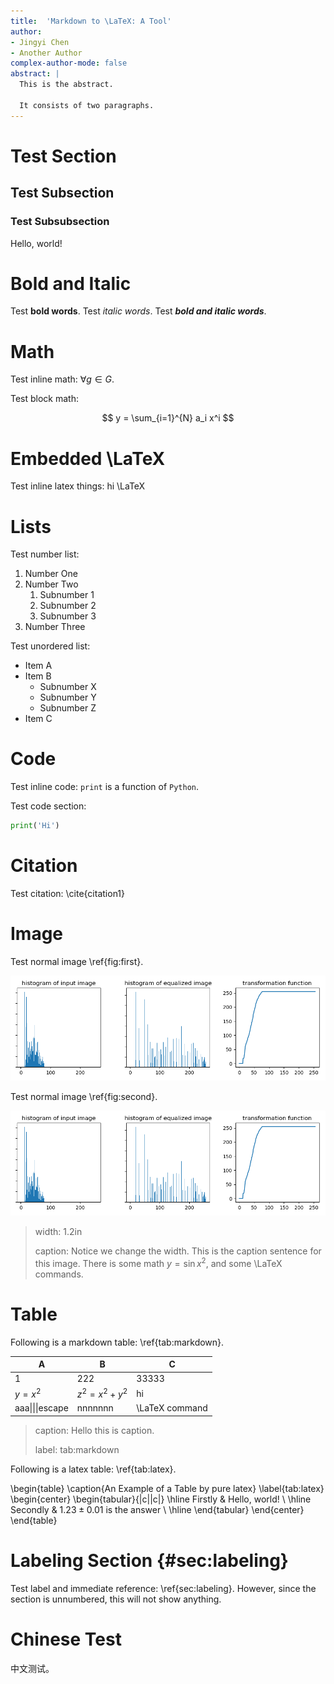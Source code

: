 ```yaml
---
title:  'Markdown to \LaTeX: A Tool'
author:
- Jingyi Chen
- Another Author
complex-author-mode: false
abstract: |
  This is the abstract.

  It consists of two paragraphs.
---
```


# Test Section

## Test Subsection

### Test Subsubsection

Hello, world!

# Bold and Italic

Test **bold words**. Test *italic words*. Test ***bold and italic words***. 

# Math

Test inline math: $\forall g \in G$.

Test block math:

$$
y = \sum_{i=1}^{N} a_i x^i
$$

# Embedded \LaTeX

Test inline latex things: hi \LaTeX

# Lists

Test number list:

1. Number One
2. Number Two
    1. Subnumber 1
    2. Subnumber 2
    3. Subnumber 3
3. Number Three

Test unordered list:

* Item A
* Item B
    * Subnumber X
    * Subnumber Y
    * Subnumber Z
* Item C

# Code

Test inline code: `print` is a function of `Python`.

Test code section:

```python
print('Hi')
```

# Citation

Test citation: \cite{citation1}

# Image 

Test normal image \ref{fig:first}.

![](../images/first.png)

Test normal image \ref{fig:second}.

![](../images/second.png)

> width: 1.2in
> 
> caption: Notice we change the width.
> This is the caption sentence for this image.
> There is some math $y=\sin x^2$, and some \LaTeX commands.
> 


# Table

Following is a markdown table: \ref{tab:markdown}.

| A               | B             | C              |
| --------------- | ------------- | -------------- |
| 1               | 222           | 33333          |
| $y=x^2$         | $z^2=x^2+y^2$ | hi             |
| aaa\|\|\|escape | nnnnnnn       | \LaTeX command |

> caption: Hello this is caption.
>
> label: tab:markdown

Following is a latex table: \ref{tab:latex}.

\begin{table}
\caption{An Example of a Table by pure latex}
\label{tab:latex}
\begin{center}
\begin{tabular}{|c||c|}
\hline
Firstly & Hello, world! \\
\hline
Secondly & $1.23 \pm 0.01$ is the answer \\
\hline
\end{tabular}
\end{center}
\end{table}

# Labeling Section {#sec:labeling}

Test label and immediate reference: \ref{sec:labeling}.
However, since the section is unnumbered, this will not show anything.

# Chinese Test

中文测试。